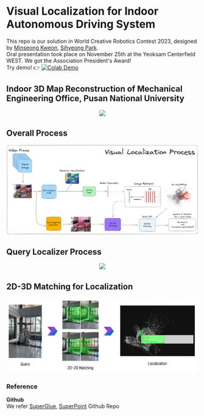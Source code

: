 # Visual Localization for Indoor Autonomous Driving System
This repo is our solution in World Creative Robotics Contest 2023, designed by [Minseong Kweon](https://github.com/mnseong), [Sihyeong Park](https://github.com/sihyeong671).<br/>
Oral presentation took place on November 25th at the Yeoksam Centerfield WEST. We got the Association President's Award!<br/>
Try demo! 👉 [![Colab Demo](https://colab.research.google.com/assets/colab-badge.svg)](https://colab.research.google.com/drive/1ScaWFMfsUssaOC4F7Z967u-N8itCNxkp?usp=sharing)<br/>

## Indoor 3D Map Reconstruction of Mechanical Engineering Office, Pusan National University
<p align=center>
    <img src="./assets/pnu_map.gif"/>
</p>

## Overall Process
<p align=center>
    <img src="./assets/vlp.png"/>
</p>

## Query Localizer Process
<p align=center>
    <img src="./assets/recon.png"/>
</p>

## 2D-3D Matching for Localization
<p align=center>
    <img src="./assets/matching_process.png"/>
</p>

### Reference
**Github**<br/>
We refer [SuperGlue](https://github.com/magicleap/SuperGluePretrainedNetwork), [SuperPoint](https://github.com/rpautrat/SuperPoint) Github Repo <br/>
